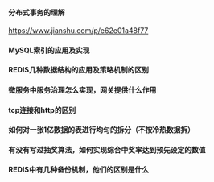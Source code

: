 #### 分布式事务的理解
https://www.jianshu.com/p/e62e01a48f77
#### MySQL索引的应用及实现
#### REDIS几种数据结构的应用及策略机制的区别
#### 微服务中服务治理怎么实现，网关提供什么作用
#### tcp连接和http的区别
#### 如何对一张1亿数据的表进行均匀的拆分（不按冷热数据拆）
#### 有没有写过抽奖算法，如何实现综合中奖率达到预先设定的数值
#### REDIS中有几种备份机制，他们的区别是什么